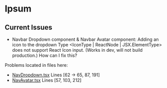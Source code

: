 # Ipsum
 
## Current Issues

- Navbar Dropdown component & Navbar Avatar component: Adding an icon to the dropdown Type <IconType | ReactNode | JSX.ElementType> does not support React Icon input. (Works in dev, will not build production.) How can I fix this?

Problems located in files here:

- [NavDropdown.tsx](/components/Modules/Nav/NavDropdown.tsx) Lines [62 -> 65, 87, 191]
- [NavAvatar.tsx](/components/Modules/Nav/NavAvatar.tsx) Lines [57, 103, 212]